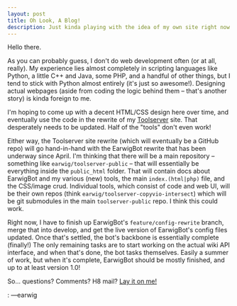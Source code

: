 ```yaml
---
layout: post
title: Oh Look, A Blog!
description: Just kinda playing with the idea of my own site right now.
---
```


Hello there.

As you can probably guess, I don't do web development often (or at all,
really). My experience lies almost completely in scripting languages like
Python, a little C++ and Java, some PHP, and a handful of other things, but I
tend to stick with Python almost entirely (it's just so awesome!). Designing
actual webpages (aside from coding the logic behind them &ndash; that's another
story) is kinda foreign to me.

I'm hoping to come up with a decent HTML/CSS design here over time, and
eventually use the code in the rewrite of my
[Toolserver](http://toolserver.org/~earwig) site. That desperately needs to be
updated. Half of the "tools" don't even work!

Either way, the Toolserver site rewrite (which will eventually be a GitHub
repo) will go hand-in-hand with the EarwigBot rewrite that has been underway
since April. I'm thinking that there will be a main repository &ndash;
something like `earwig/toolserver-public` &ndash; that will essentially be
everything inside the `public_html` folder. That will contain docs about
EarwigBot and my various (new) tools, the main `index.(html|php)` file, and the
CSS/image crud. Individual tools, which consist of code and web UI, will be
their own repos (think `earwig/toolserver-copyvio-intersect`) which will be git
submodules in the main `toolserver-public` repo. I think this could work.

Right now, I have to finish up EarwigBot's `feature/config-rewrite` branch,
merge that into develop, and get the live version of EarwigBot's config files
updated. Once that's settled, the bot's backbone is essentially complete
(finally!) The only remaining tasks are to start working on the actual wiki API
interface, and when that's done, the bot tasks themselves. Easily a summer of
work, but when it's complete, EarwigBot should be mostly finished, and up to at
least version 1.0!

So... questions? Comments? H8 mail? [Lay it on me!](mailto:ben.kurtovic@gmail.com)

: &mdash;earwig
